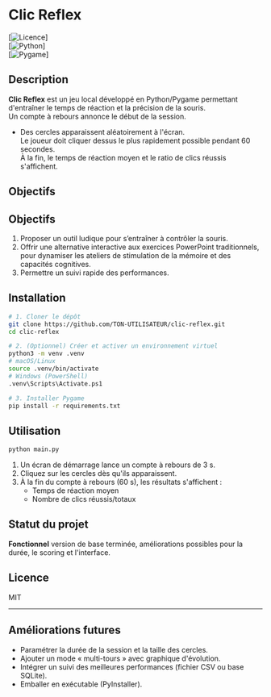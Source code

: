# Clic Reflex

[![Licence](https://img.shields.io/badge/license-MIT-green.svg)]  
[![Python](https://img.shields.io/badge/python-3.x-blue.svg)]  
[![Pygame](https://img.shields.io/badge/pygame-required-yellow.svg)]  

## Description

**Clic Reflex** est un jeu local développé en Python/Pygame permettant d'entraîner le temps de réaction et la précision de la souris.  
Un compte à rebours annonce le début de la session.  
- Des cercles apparaissent aléatoirement à l'écran.  
Le joueur doit cliquer dessus le plus rapidement possible pendant 60 secondes.  
À la fin, le temps de réaction moyen et le ratio de clics réussis s'affichent.

## Objectifs

## Objectifs

1. Proposer un outil ludique pour s’entraîner à contrôler la souris.  
2. Offrir une alternative interactive aux exercices PowerPoint traditionnels, pour dynamiser les ateliers de stimulation de la mémoire et des capacités cognitives.  
3. Permettre un suivi rapide des performances.

## Installation

```bash
# 1. Cloner le dépôt
git clone https://github.com/TON-UTILISATEUR/clic-reflex.git
cd clic-reflex

# 2. (Optionnel) Créer et activer un environnement virtuel
python3 -m venv .venv
# macOS/Linux
source .venv/bin/activate
# Windows (PowerShell)
.venv\Scripts\Activate.ps1

# 3. Installer Pygame
pip install -r requirements.txt
```

## Utilisation

```bash
python main.py
```

1. Un écran de démarrage lance un compte à rebours de 3 s.
2. Cliquez sur les cercles dès qu'ils apparaissent.  
3. À la fin du compte à rebours (60 s), les résultats s'affichent :
	- Temps de réaction moyen
	- Nombre de clics réussis/totaux

## Statut du projet

**Fonctionnel** version de base terminée, améliorations possibles pour la durée, le scoring et l'interface.

## Licence

MIT

---

## Améliorations futures

- Paramétrer la durée de la session et la taille des cercles.  
- Ajouter un mode « multi-tours » avec graphique d'évolution.  
- Intégrer un suivi des meilleures performances (fichier CSV ou base SQLite).  
- Emballer en exécutable (PyInstaller).

